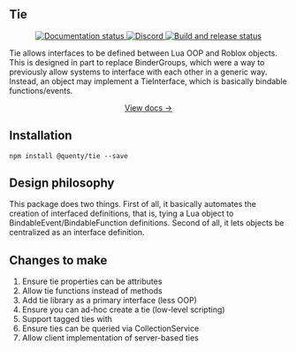 ## Tie
<div align="center">
  <a href="http://quenty.github.io/NevermoreEngine/">
    <img src="https://github.com/Quenty/NevermoreEngine/actions/workflows/docs.yml/badge.svg" alt="Documentation status" />
  </a>
  <a href="https://discord.gg/mhtGUS8">
    <img src="https://img.shields.io/discord/385151591524597761?color=5865F2&label=discord&logo=discord&logoColor=white" alt="Discord" />
  </a>
  <a href="https://github.com/Quenty/NevermoreEngine/actions">
    <img src="https://github.com/Quenty/NevermoreEngine/actions/workflows/build.yml/badge.svg" alt="Build and release status" />
  </a>
</div>

Tie allows interfaces to be defined between Lua OOP and Roblox objects. This is designed in part to replace BinderGroups, which were a way to previously allow systems to interface with each other in a generic way. Instead, an object may implement a TieInterface, which is basically bindable functions/events.

<div align="center"><a href="https://quenty.github.io/NevermoreEngine/api/Tie">View docs →</a></div>

## Installation
```
npm install @quenty/tie --save
```

## Design philosophy
This package does two things. First of all, it basically automates the creation of interfaced definitions, that is, tying a Lua object to BindableEvent/BindableFunction definitions. Second of all, it lets objects be centralized as an interface definition.

## Changes to make

1. Ensure tie properties can be attributes
1. Allow tie functions instead of methods
1. Add tie library as a primary interface (less OOP)
1. Ensure you can ad-hoc create a tie (low-level scripting)
1. Support tagged ties with
1. Ensure ties can be queried via CollectionService
1. Allow client implementation of server-based ties